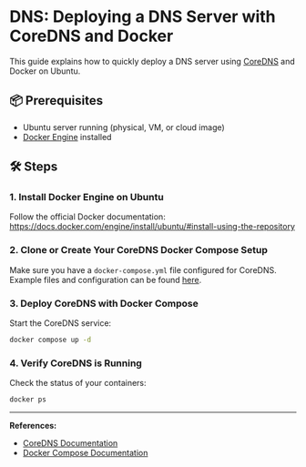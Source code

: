 # DNS: Deploying a DNS Server with CoreDNS and Docker

This guide explains how to quickly deploy a DNS server using [CoreDNS](https://coredns.io/) and Docker on Ubuntu.

## 📦 Prerequisites

- Ubuntu server running (physical, VM, or cloud image)
- [Docker Engine](https://docs.docker.com/engine/install/ubuntu/#install-using-the-repository) installed

## 🛠️ Steps

### 1. Install Docker Engine on Ubuntu

Follow the official Docker documentation:  
https://docs.docker.com/engine/install/ubuntu/#install-using-the-repository

### 2. Clone or Create Your CoreDNS Docker Compose Setup

Make sure you have a `docker-compose.yml` file configured for CoreDNS.  
Example files and configuration can be found [here](docker-compose.yaml).

### 3. Deploy CoreDNS with Docker Compose

Start the CoreDNS service:

```bash
docker compose up -d
```

### 4. Verify CoreDNS is Running

Check the status of your containers:

```bash
docker ps
```

---

**References:**
- [CoreDNS Documentation](https://coredns.io/manual/toc/)
- [Docker Compose Documentation](https://docs.docker.com/compose/)